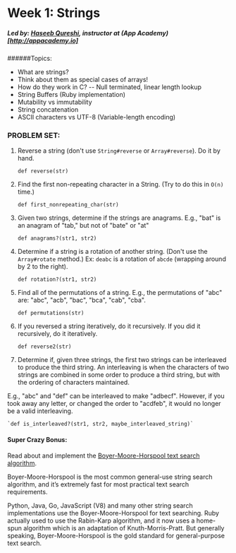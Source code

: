 # Week 1: Strings
##### Led by: [Haseeb Qureshi](https://github.com/Haseeb-Qureshi/), instructor at (App Academy)[http://appacademy.io]

######Topics:
* What are strings?
* Think about them as special cases of arrays!
* How do they work in C? -- Null terminated, linear length lookup
* String Buffers (Ruby implementation)
* Mutability vs immutability
* String concatenation
* ASCII characters vs UTF-8 (Variable-length encoding)

### PROBLEM SET:

1. Reverse a string (don't use `String#reverse` or `Array#reverse`). Do it by hand.

    `def reverse(str)`

2. Find the first non-repeating character in a String. (Try to do this in `O(n)` time.)

    `def first_nonrepeating_char(str)`

3. Given two strings, determine if the strings are anagrams. E.g., "bat" is an anagram of "tab," but not of "bate" or "at"

    `def anagrams?(str1, str2)`

4. Determine if a string is a rotation of another string. (Don't use the `Array#rotate` method.) Ex: `deabc` is a rotation of `abcde` (wrapping around by 2 to the right).

    `def rotation?(str1, str2)`

5. Find all of the permutations of a string. E.g., the permutations of "abc" are: "abc", "acb", "bac", "bca", "cab", "cba".

    `def permutations(str)`

6. If you reversed a string iteratively, do it recursively. If you did it recursively, do it iteratively.

    `def reverse2(str)`

7. Determine if, given three strings, the first two strings can be interleaved to produce the third string. An interleaving is when the characters of two strings are combined in some order to produce a third string, but with the ordering of characters maintained.

 E.g., "abc" and "def" can be interleaved to make "adbecf". However, if you took away any letter, or changed the order to "acdfeb", it would no longer be a valid interleaving.

    `def is_interleaved?(str1, str2, maybe_interleaved_string)`

#### Super Crazy Bonus:

Read about and implement the [Boyer-Moore-Horspool text search algorithm](https://en.wikipedia.org/wiki/Boyer%E2%80%93Moore%E2%80%93Horspool_algorithm).

 Boyer-Moore-Horspool is the most common general-use string search algorithm, and it’s extremely fast for most practical text search requirements.

 Python, Java, Go, JavaScript (V8) and many other string search implementations use the Boyer-Moore-Horspool for text searching. Ruby actually used to use the Rabin-Karp algorithm, and it now uses a home-spun algorithm which is an adaptation of Knuth-Morris-Pratt. But generally speaking, Boyer-Moore-Horspool is the gold standard for general-purpose text search.
